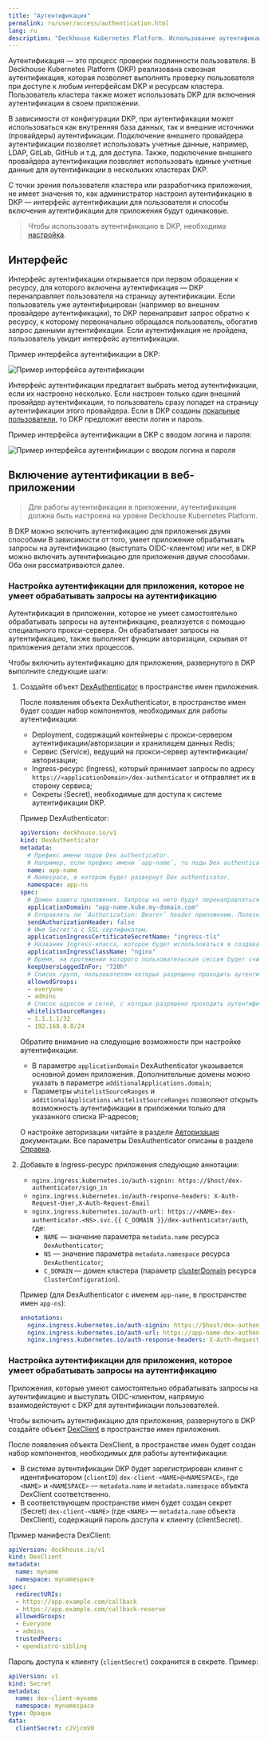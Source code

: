 ```yaml
---
title: "Аутентификация"
permalink: ru/user/access/authentication.html
lang: ru
description: "Deckhouse Kubernetes Platform. Использование аутентификации."
---
```


Аутентификация — это процесс проверки подлинности пользователя. В Deckhouse Kubernetes Platform (DKP) реализована сквозная аутентификация, которая позволяет выполнять проверку пользователя при доступе к любым интерфейсам DKP и ресурсам кластера. Пользователь кластера также может использовать DKP для включения аутентификации в своем приложении.

В зависимости от конфигурации DKP, при аутентификации может использоваться как внутренняя база данных, так и внешние источники (провайдеры) аутентификации. Подключение внешнего провайдера аутентификации позволяет использовать учетные данные, например, LDAP, GitLab, GitHub и т.д, для доступа. Также, подключение внешнего провайдера аутентификации позволяет использовать единые учетные данные для аутентификации в нескольких кластерах DKP.

С точки зрения пользователя кластера или разработчика приложения, не имеет значения то, как администратор настроил аутентификацию в DKP — интерфейс аутентификации для пользователя и способы включения аутентификации для приложения будут одинаковые. 

> Чтобы использовать аутентификацию в DKP, необходима [настройка](../../admin/configuration/access/authentication.html).

## Интерфейс

Интерфейс аутентификации открывается при первом обращении к ресурсу, для которого включена аутентификация — DKP перенаправляет пользователя на страницу аутентификации. Если пользователь уже аутентифицирован (например во внешнем провайдере аутентификации), то DKP перенаправит запрос обратно к ресурсу, к которому первоначально обращался пользователь, обогатив запрос данными аутентификации. Если аутентификация не пройдена, пользователь увидит интерфейс аутентификации.

Пример интерфейса аутентификации в DKP:

![Пример интерфейса аутентификации](../../images/user/access/authentication/web-auth-example.png)

Интерфейс аутентификации предлагает выбрать метод аутентификации, если их настроено несколько. Если настроен только один внешний провайдер аутентификации, то пользователь сразу попадет на страницу аутентификации этого провайдера. Если в DKP созданы [локальные пользователи](../../admin/configuration/access/authentication.html#локальная-аутентификация), то DKP предложит ввести логин и пароль.

Пример интерфейса аутентификации в DKP с вводом логина и пароля:

![Пример интерфейса аутентификации с вводом логина и пароля](../../images/user/access/authentication/web-auth-example2.png)

## Включение аутентификации в веб-приложении

> Для работы аутентификации в приложении, аутентификация должна быть настроена на уровне Deckhouse Kubernetes Platform.

В DKP можно включить аутентификацию для приложения двумя способами
В зависимости от того, умеет приложение обрабатывать запросы на аутентификацию (выступать OIDC-клиентом) или нет, в DKP можно включить аутентификацию для приложения двумя способами. Оба они рассматриваются далее.

### Настройка аутентификации для приложения, которое не умеет обрабатывать запросы на аутентификацию

Аутентификация в приложении, которое не умеет самостоятельно обрабатывать запросы на аутентификацию, реализуется с помощью специального прокси-сервера. Он обрабатывает запросы на аутентификацию, также выполняет функции авторизации, скрывая от приложения детали этих процессов.

Чтобы включить аутентификацию для приложения, развернутого в DKP выполните следующие шаги:

1. Создайте объект [DexAuthenticator](TODO) в пространстве имен приложения.

   После появления объекта DexAuthenticator, в пространстве имен будет создан набор компонентов, необходимых для работы аутентификации:
   * Deployment, содержащий контейнеры с прокси-сервером аутентификации/авторизации и хранилищем данных Redis;
   * Сервис (Service), ведущий на прокси-сервер аутентификации/авторизации;
   * Ingress-ресурс (Ingress), который принимает запросы по адресу `https://<applicationDomain>/dex-authenticator` и отправляет их в сторону сервиса;
   * Секреты (Secret), необходимые для доступа к системе аутентификации DKP.

   Пример DexAuthenticator:

   ```yaml
   apiVersion: deckhouse.io/v1
   kind: DexAuthenticator
   metadata:
     # Префикс имени подов Dex authenticator.
     # Например, если префикс имени `app-name`, то поды Dex authenticator будут вида `app-name-dex-authenticator-7f698684c8-c5cjg`.
     name: app-name
     # Namespace, в котором будет развернут Dex authenticator.
     namespace: app-ns
   spec:
     # Домен вашего приложения. Запросы на него будут перенаправляться для прохождения аутентификацию в Dex.
     applicationDomain: "app-name.kube.my-domain.com"
     # Отправлять ли `Authorization: Bearer` header приложению. Полезно в связке с auth_request в NGINX.
     sendAuthorizationHeader: false
     # Имя Secret'а с SSL-сертификатом.
     applicationIngressCertificateSecretName: "ingress-tls"
     # Название Ingress-класса, которое будет использоваться в создаваемом для Dex authenticator Ingress-ресурсе.
     applicationIngressClassName: "nginx"
     # Время, на протяжении которого пользовательская сессия будет считаться активной.
     keepUsersLoggedInFor: "720h"
     # Список групп, пользователям которых разрешено проходить аутентификацию.
     allowedGroups:
     - everyone
     - admins
     # Список адресов и сетей, с которых разрешено проходить аутентификацию.
     whitelistSourceRanges:
     - 1.1.1.1/32
     - 192.168.0.0/24
   ```

   Обратите внимание на следующие возможности при настройке аутентификации:
   - В параметре `applicationDomain` DexAuthenticator указывается основной домен приложения. Дополнительные домены можно указать в параметре `additionalApplications.domain`;
   - Параметры `whitelistSourceRanges` и `additionalApplications.whitelistSourceRanges` позволяют открыть возможность аутентификации в приложении только для указанного списка IP-адресов;

   О настройке авторизации читайте в разделе [Авторизация](TODO) документации. Все параметры DexAuthenticator описаны в разделе [Справка](TODO).

1. Добавьте в Ingress-ресурс приложения следующие аннотации:

   - `nginx.ingress.kubernetes.io/auth-signin: https://$host/dex-authenticator/sign_in`
   - `nginx.ingress.kubernetes.io/auth-response-headers: X-Auth-Request-User,X-Auth-Request-Email`
   - `nginx.ingress.kubernetes.io/auth-url: https://<NAME>-dex-authenticator.<NS>.svc.{{ C_DOMAIN }}/dex-authenticator/auth`, где:
      - `NAME` — значение параметра `metadata.name` ресурса `DexAuthenticator`;
      - `NS` — значение параметра `metadata.namespace` ресурса `DexAuthenticator`;
      - `C_DOMAIN` — домен кластера (параметр [clusterDomain](../../installing/configuration.html#clusterconfiguration-clusterdomain) ресурса `ClusterConfiguration`).

   Пример (для DexAuthenticator с именем `app-name`, в пространстве имен `app-ns`):

   ```yaml
   annotations:
     nginx.ingress.kubernetes.io/auth-signin: https://$host/dex-authenticator/sign_in
     nginx.ingress.kubernetes.io/auth-url: https://app-name-dex-authenticator.app-ns.svc.cluster.local/dex-authenticator/auth
     nginx.ingress.kubernetes.io/auth-response-headers: X-Auth-Request-User,X-Auth-Request-Email
   ```

### Настройка аутентификации для приложения, которое умеет обрабатывать запросы на аутентификацию

Приложения, которые умеют самостоятельно обрабатывать запросы на аутентификацию и выступать OIDC-клиентом, напрямую взаимодействуют с DKP для аутентификации пользователей.

Чтобы включить аутентификацию для приложения, развернутого в DKP создайте объект [DexClient](https://deckhouse.ru/products/kubernetes-platform/documentation/v1/modules/user-authn/cr.html#dexclient) в пространстве имен приложения.

После появления объекта DexClient, в пространстве имен будет создан набор компонентов, необходимых для работы аутентификации:

- В системе аутентификации DKP будет зарегистрирован клиент с идентификатором (`clientID`) `dex-client-<NAME>@<NAMESPACE>`, где `<NAME>` и `<NAMESPACE>` — `metadata.name` и `metadata.namespace` объекта DexClient соответственно.
- В соответствующем пространстве имен будет создан секрет (Secret) `dex-client-<NAME>` (где `<NAME>` — `metadata.name` объекта DexClient), содержащий пароль доступа к клиенту (clientSecret).

Пример манифеста DexClient:

```yaml
apiVersion: deckhouse.io/v1
kind: DexClient
metadata:
  name: myname
  namespace: mynamespace
spec:
  redirectURIs:
  - https://app.example.com/callback
  - https://app.example.com/callback-reserve
  allowedGroups:
  - Everyone
  - admins
  trustedPeers:
  - opendistro-sibling
```

Пароль доступа к клиенту (`clientSecret`) сохранится в секрете. Пример:

```yaml
apiVersion: v1
kind: Secret
metadata:
  name: dex-client-myname
  namespace: mynamespace
type: Opaque
data:
  clientSecret: c2VjcmV0
```
